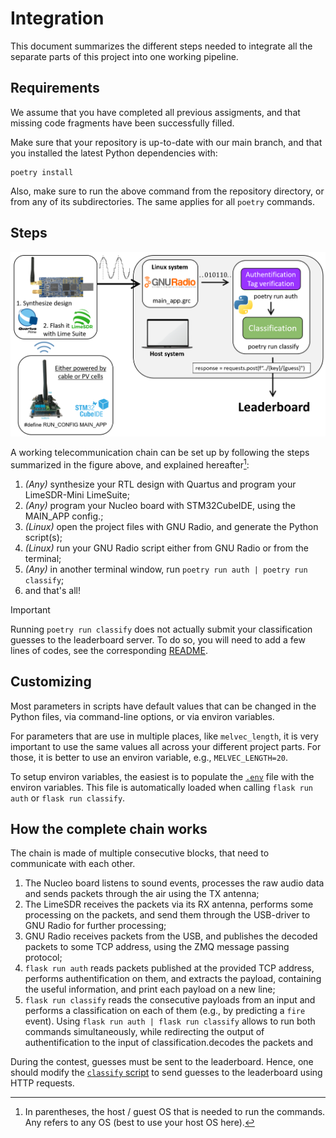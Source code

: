 # Integration

This document summarizes the different steps needed to integrate all the
separate parts of this project into one working pipeline.

## Requirements

We assume that you have completed all previous assigments,
and that missing code fragments have been successfully filled.

Make sure that your repository is up-to-date with our main branch, and
that you installed the latest Python dependencies with:

<!-- tell users to run commands from within the root directory or subdirectories -->

```
poetry install
```

Also, make sure to run the above command from the repository directory, or from
any of its subdirectories. The same applies for all `poetry` commands.

## Steps

![How to run the full project](./integration.png)

A working telecommunication chain can be set up by following the steps
summarized in the figure above, and explained hereafter[^1]:

1. _(Any)_ synthesize your RTL design with Quartus and program your LimeSDR-Mini LimeSuite;
2. _(Any)_ program your Nucleo board with STM32CubeIDE, using the MAIN_APP config.;
3. _(Linux)_ open the project files with GNU Radio,
   and generate the Python script(s);
4. _(Linux)_ run your GNU Radio script either from GNU Radio or from the terminal;
5. _(Any)_ in another terminal window, run `poetry run auth | poetry run classify`;
6. and that's all!

> [!IMPORTANT]
> Running `poetry run classify` does not actually submit your classification
> guesses to the leaderboard server. To do so, you will need to add a few
> lines of codes, see the corresponding [README](leaderboard/README.md).

[^1]:
    In parentheses, the host / guest OS that is needed to run the commands.
    Any refers to any OS (best to use your host OS here).

## Customizing

Most parameters in scripts have default values that can be changed in the Python
files, via command-line options, or via environ variables.

For parameters that are use in multiple places, like `melvec_length`,
it is very important to use the same values all across your different
project parts. For those, it is better to use an environ variable,
e.g., `MELVEC_LENGTH=20`.

To setup environ variables, the easiest is to populate the [`.env`](.env) file with
the environ variables. This file is automatically loaded when calling
`flask run auth` or `flask run classify`.

## How the complete chain works

The chain is made of multiple consecutive blocks, that need to communicate with each other.

1. The Nucleo board listens to sound events, processes the raw audio data and sends packets
   through the air using the TX antenna;
2. The LimeSDR receives the packets via its RX antenna, performs some processing on the packets, and
   send them through the USB-driver to GNU Radio for further processing;
3. GNU Radio receives packets from the USB, and publishes the decoded packets to some TCP address, using
   the ZMQ message passing protocol;
4. `flask run auth` reads packets published at the provided TCP address, performs authentification on them,
   and extracts the payload, containing the useful information, and print each payload on a new line;
5. `flask run classify` reads the consecutive payloads from an input and performs a classification on each of them (e.g.,
    by predicting a `fire` event). Using `flask run auth | flask run classify` allows to run both commands simultaneously,
   while redirecting the output of authentification to the input of classification.decodes the packets and 

During the contest, guesses must be sent to the leaderboard. Hence, one should modify the
[`classify` script](./classification/src/classification/__main__.py) to send guesses to the leaderboard using
HTTP requests.
